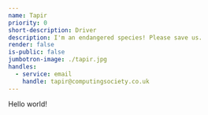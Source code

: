 ```yaml
---
name: Tapir
priority: 0
short-description: Driver
description: I'm an endangered species! Please save us.
render: false
is-public: false
jumbotron-image: ./tapir.jpg
handles:
  - service: email
    handle: tapir@computingsociety.co.uk
---
```


Hello world!
